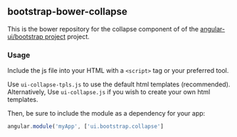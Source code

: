 
## bootstrap-bower-collapse

This is the bower repository for the collapse component of of the [angular-ui/bootstrap project](https://github.com/angular-ui/bootstrap) project.

### Usage

Include the js file into your HTML with a `<script>` tag or your preferred tool.

Use `ui-collapse-tpls.js` to use the default html templates (recommended). Alternatively, Use `ui-collapse.js` if you wish to create your own html templates.

Then, be sure to include the module as a dependency for your app:
```js
angular.module('myApp', ['ui.bootstrap.collapse']
```


